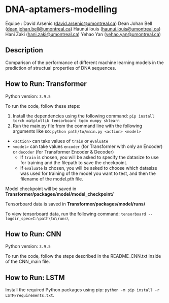 # DNA-aptamers-modelling

Équipe :
David Arsenic (david.arsenic@umontreal.ca) 
Dean Johan Bell (dean.johan.bell@umontreal.ca) 
Haunui louis (haunui.louis@umontreal.ca) 
Hani Zaki (hani.zaki@umontreal.ca) 
Yehao Yan (yehao.yan@umontreal.ca)

## Description

Comparison of the performance of different machine learning models in the prediction of structual properties of DNA sequences.

## How to Run: Transformer
Python version: `3.9.5`

To run the code, follow these steps:

1. Install the dependencies using the following command: `pip install torch matplotlib tensorboard tqdm numpy sklearn`
2. Run the main.py file from the command line with the following arguments like so: `python path/to/main.py <action> <model>`
  - `<action>` can take values of `train` or `evaluate`
  - `<model>` can take values `encoder` (for Transformer with only an Encoder) or `decoder` (for Transformer Encoder & Decoder)
    - If `train` is chosen, you will be asked to specify the datasize to use for training and the filepath to save the checkpoint.
    - If `evaluate` is chosen, you will be asked to choose which datasize was used for training of the model you want to test, and then the filename of the model.pth file.

Model checkpoint will be saved in **Transformer/packages/model/model_checkpoint/**

Tensorboard data is saved in **Transformer/packages/model/runs/**

To view tensorboard data, run the following command: `tensorboard --logdir_spec=C:\path\to\runs\`

## How to Run: CNN
Python version: `3.9.5`

To run the code, follow the steps described in the README_CNN.txt inside of the CNN_main file.

## How to Run: LSTM
Install the required Python packages using pip: `python -m pip install -r LSTM/requirements.txt`.
